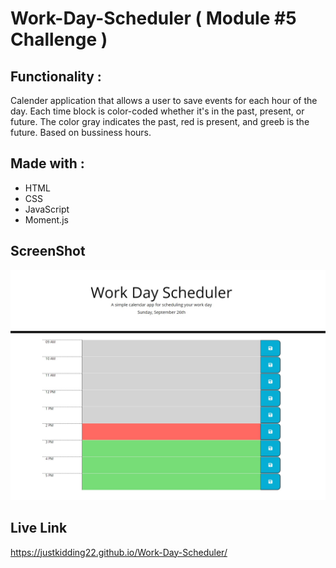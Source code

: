 # Work-Day-Scheduler ( Module #5 Challenge )

## Functionality :

Calender application that allows a user to save events for each hour of the day.
Each time block is color-coded whether it's in the past, present, or future.
The color gray indicates the past, red is present, and greeb is the future.
Based on bussiness hours.

## Made with :

- HTML
- CSS
- JavaScript
- Moment.js

## ScreenShot

![frontPage](assets/images/screenShot.jpg)

## Live Link

https://justkidding22.github.io/Work-Day-Scheduler/
